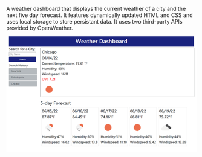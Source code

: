 A weather dashboard that displays the current weather of a city and the next five day forecast. It features dynamically updated HTML and CSS and uses local storage to store persistant data. It uses two third-party APIs provided by OpenWeather.

![picture of weather app](./assets/weatherapp2.png)
